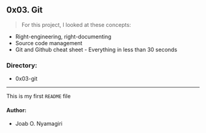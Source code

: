 ## 0x03. Git

> For this project, I looked at these concepts:
* Right-engineering, right-documenting
* Source code management
* Git and Github cheat sheet - Everything in less than 30 seconds

### Directory:
* 0x03-git
___

This is my first `README` file

#### Author:
* Joab O. Nyamagiri
